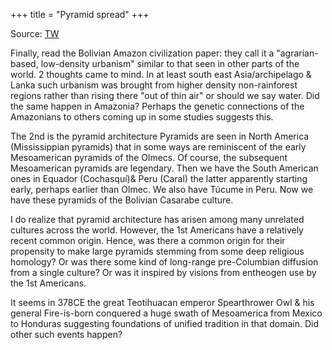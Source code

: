 +++
title = "Pyramid spread"
+++

Source: [TW](https://threadreaderapp.com/thread/1530779837568364544.html)

Finally, read the Bolivian Amazon civilization paper: they call it a "agrarian-based, low-density urbanism" similar to that seen in other parts of the world. 2 thoughts came to mind. In at least south east Asia/archipelago & Lanka such urbanism was brought from higher density non-rainforest regions rather than rising there "out of thin air" or should we say water. Did the same happen in Amazonia? Perhaps the genetic connections of the Amazonians to others coming up in some studies suggests this. 

The 2nd is the pyramid architecture Pyramids are seen in North America (Mississippian pyramids) that in some ways are reminiscent of the early Mesoamerican pyramids of the Olmecs. Of course, the subsequent Mesoamerican pyramids are legendary. Then we have the South American ones in Equador (Cochasquí)& Peru (Caral) the latter apparently starting early, perhaps earlier than Olmec. We also have Túcume in Peru. Now we have these pyramids of the Bolivian Casarabe culture. 

I do realize that pyramid architecture has arisen among many unrelated cultures across the world. However, the 1st Americans have a relatively recent common origin. Hence, was there a common origin for their propensity to make large pyramids stemming from some deep religious homology? Or was there some kind of long-range pre-Columbian diffusion from a single culture? Or was it inspired by visions from entheogen use by the 1st Americans. 

It seems in 378CE the great Teotihuacan emperor Spearthrower Owl & his general Fire-is-born conquered a huge swath of Mesoamerica from Mexico to Honduras suggesting foundations of unified tradition in that domain. Did other such events happen? 